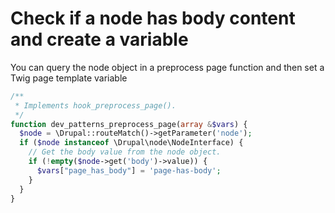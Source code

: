 # Check if a node has body content and create a variable

You can query the node object in a preprocess page function and then set a Twig page template variable

```php
/**
 * Implements hook_preprocess_page().
 */
function dev_patterns_preprocess_page(array &$vars) {
  $node = \Drupal::routeMatch()->getParameter('node');
  if ($node instanceof \Drupal\node\NodeInterface) {
    // Get the body value from the node object.
    if (!empty($node->get('body')->value)) {
      $vars["page_has_body"] = 'page-has-body';
    }
  }
}
```

